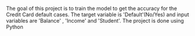 The goal of this project is to train the model to get the accuracy for the Credit Card default cases. The target variable is 'Default'(No/Yes) and input variables are 'Balance' , 'Income' and 'Student'.
The project is done using Python
